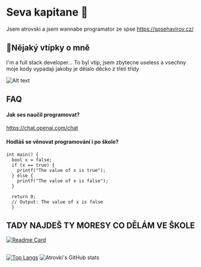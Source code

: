# Seva kapitane 👋
Jsem atrovski a jsem wannabe programator ze spse
https://spsehavirov.cz/

## 🧑Nějaký vtípky o mně 
I'm a full stack developer... To byl vtip, jsem zbytecne useless a vsechny moje kody vypadaji jakoby je dělalo děcko z třetí třídy

<img src="" alt="Alt text" title="Optional title">

## FAQ

#### Jak ses naučil programovat?

https://chat.openai.com/chat

#### Hodláš se věnovat programování i po škole?
```
int main() {
  bool x = false; 
  if (x == true) {   
    printf("The value of x is true");
  } else {
    printf("The value of x is false");
  }

  return 0;
  // Output: The value of x is false
  }
 ```
 
## TADY NAJDEŠ TY MORESY CO DĚLÁM VE ŠKOLE
[![Readme Card](https://github-readme-stats.vercel.app/api/pin/?username=atrovski&repo=spse_klasa&theme=dark)](https://github.com/atrovski/spse_klasa)
##

[![Top Langs](https://github-readme-stats.vercel.app/api/top-langs/?username=atrovski&hide=html&layout=compact&theme=dark)](https://github.com/atrovski/github-readme-stats)
![Atrovki's GitHub stats](https://github-readme-stats.vercel.app/api?username=atrovski&show_icons=true&theme=dark&hide=contribs)




